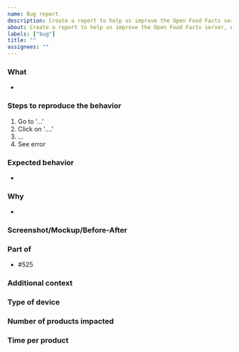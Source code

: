 ```yaml
---
name: Bug report
description: Create a report to help us improve the Open Food Facts server, API or web app
about: Create a report to help us improve the Open Food Facts server, API or web app
labels: ["bug"]
title: ""
assignees: ""
---
```


### What
- <!-- Describe the issue clearly, please add - after each carriage return to add a bullet point for legibility -->

### Steps to reproduce the behavior
<!-- Please replace this by the actual steps, or delete it if not relevant -->
1. Go to '...'
2. Click on '....'
3. …
4. See error

### Expected behavior
- <!-- A clear and concise description of what you expected to happen. -->

### Why
- <!-- Why it's important, optional, delete if empty -->

### Screenshot/Mockup/Before-After
<!-- Add a screenshot or a mockup to help others visualize the probem or solution, optional, delete if empty -->

### Part of
- #525 <!-- Add the issue number preceded by # (that also allows searching by name for similar issues) --> 

### Additional context
<!-- Add any other context or screenshots about the feature request here, delete if empty) --> 

### Type of device
<!-- How were you accessing ProductOpener when you experienced the bug? --> 
<!-- 
- Browser: name (ie. Firefox or Safari) and version (eg. 91.0.2)
- Data export (eg. MongoDB, CSV)
- REST-API
- Other
 --> 

### Number of products impacted
<!-- If relevant, number (or estimate) of products impacted by the feature at the time of creation of the issue -->

### Time per product
<!-- Estimate of timeloss provoked or saved by the issue, per product --> 
